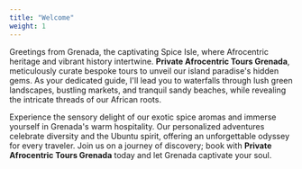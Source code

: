 ```yaml
---
title: "Welcome"
weight: 1
---
```


Greetings from Grenada, the captivating Spice Isle, where Afrocentric heritage and vibrant history intertwine. **Private Afrocentric Tours Grenada**, meticulously curate bespoke tours to unveil our island paradise's hidden gems. As your dedicated guide, I'll lead you to waterfalls through lush green landscapes, bustling markets, and tranquil sandy beaches, while revealing the intricate threads of our African roots.

Experience the sensory delight of our exotic spice aromas and immerse yourself in Grenada's warm hospitality. Our personalized adventures celebrate diversity and the Ubuntu spirit, offering an unforgettable odyssey for every traveler. Join us on a journey of discovery; book with **Private Afrocentric Tours Grenada** today and let Grenada captivate your soul.
